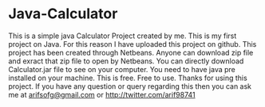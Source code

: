 # Java-Calculator
This is a simple java Calculator Project created by me. This is my first project on Java. For this reason I have uploaded this project on github.
This project has been created through Netbeans. Anyone can download zip file and exract that zip file to open by Netbeans. 
You can directly download Calculator.jar file to see on your computer. You need to have java pre installed on your machine.
This is free. Free to use. Thanks for using this project. 
If you have any question or query regarding this then you can ask me at arifsofg@gmail.com or http://twitter.com/arif98741
